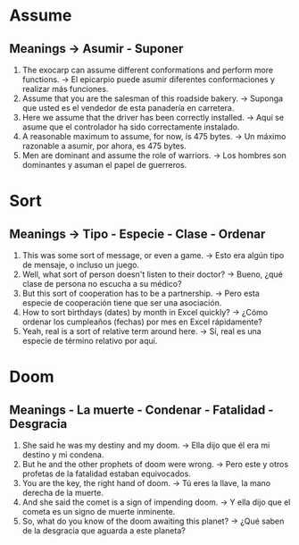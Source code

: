 # Assume  

## Meanings -> Asumir - Suponer  

1. The exocarp can assume different conformations and perform more functions. -> El epicarpio puede asumir diferentes conformaciones y realizar más funciones.
2. Assume that you are the salesman of this roadside bakery. -> Suponga que usted es el vendedor de esta panadería en carretera.
3. Here we assume that the driver has been correctly installed. -> Aquí se asume que el controlador ha sido correctamente instalado.
4. A reasonable maximum to assume, for now, is 475 bytes. -> Un máximo razonable a asumir, por ahora, es 475 bytes.
5. Men are dominant and assume the role of warriors. -> Los hombres son dominantes y asuman el papel de guerreros.

# Sort  

## Meanings -> Tipo - Especie - Clase - Ordenar  

1. This was some sort of message, or even a game. -> Esto era algún tipo de mensaje, o incluso un juego.
2. Well, what sort of person doesn't listen to their doctor? -> Bueno, ¿qué clase de persona no escucha a su médico?
3. But this sort of cooperation has to be a partnership. -> Pero esta especie de cooperación tiene que ser una asociación.
4. How to sort birthdays (dates) by month in Excel quickly? -> ¿Cómo ordenar los cumpleaños (fechas) por mes en Excel rápidamente?
5.  Yeah, real is a sort of relative term around here. -> Sí, real es una especie de término relativo por aquí.

# Doom  

## Meanings - La muerte - Condenar - Fatalidad - Desgracia

1. She said he was my destiny and my doom. -> Ella dijo que él era mi destino y mi condena.
2. But he and the other prophets of doom were wrong. -> Pero este y otros profetas de la fatalidad estaban equivocados.
3. You are the key, the right hand of doom. -> Tú eres la llave, la mano derecha de la muerte.
4. And she said the comet is a sign of impending doom. -> Y ella dijo que el cometa es un signo de muerte inminente.
5. So, what do you know of the doom awaiting this planet? -> ¿Qué saben de la desgracia que aguarda a este planeta?
